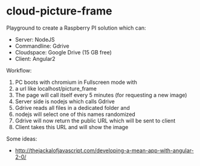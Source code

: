 # cloud-picture-frame

Playground to create a Raspberry PI solution which can:
* Server: NodeJS
* Commandline: Gdrive
* Cloudspace: Google Drive (15 GB free)
* Client: Angular2


Workflow:
1. PC boots with chromium in Fullscreen mode with
2. a url like localhost/picture_frame
3. The page will call itself every 5 minutes (for requesting a new image)
4. Server side is nodejs which calls Gdrive
5. Gdrive reads all files in a dedicated folder and
6. nodejs will select one of this names randomized
7. Gdrive will now return the public URL which will be sent to client
8. Client takes this URL and will show the image


Some ideas:
* http://thejackalofjavascript.com/developing-a-mean-app-with-angular-2-0/

